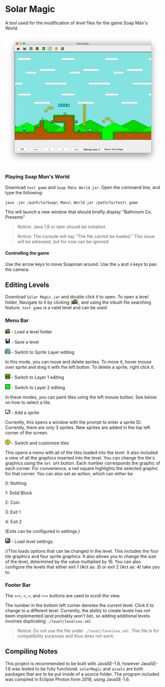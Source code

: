 # Solar Magic
  A tool used for the modification of level files for 
  the game Soap Man's World.
  
![editor.png](./preview/editor.png)
  
  
### Playing Soap Man's World
Download `test game` and `Soap Mans World.jar`. Open the command line, and type the following:

`java -jar /path/to/Soap\ Mans\ World.jar /path/to/test\ game`

This will launch a new window that should briefly display "Bathroom Co. Presents"

>Notice: Java 1.8 or later should be installed.

>Notice: The console will say "The file cannot be loaded." This issue will be adressed, but for now can be ignored.
#### Controlling the game

Use the arrow keys to move Soapman around.
Use the  `a` and `d` keys to pan the camera.

## Editing Levels
Download `Solar Magic.jar` and double click it to open. 
To open a level folder, Navigate to it by clicking (![rrrr.png](./preview/load.png)), and using the inbuilt file searching feature. `test game` is a valid level and can be used

### Menu Bar

![load.png](./preview/load.png) - Load a level folder

![save.png](./preview/save.png) - Save a level

![ls.png](./preview/ls.png) - Switch to Sprite Layer editing

In this mode, you can move and delete sprites. To move it, hover mouse over sprite and drag it with the left button. To delete a sprite, right click it.

![l1.png](./preview/l1.png) - Switch to Layer 1 editing

![l2.png](./preview/l2.png) - Switch to Layer 2 editing

In these modes, you can paint tiles using the left mouse button. See below on how to select a tile.

![sprite.png](./preview/sprite.png) - Add a sprite

Currently, this opens a window with the prompt to enter a sprite ID. Currently, there are only 3 sprites. New sprites are added in the top left corner of the screen.

![tiles.png](./preview/tiles.png) - Switch and customize tiles

This opens a menu with all of the tiles loaded into the level. It also included a view of all the graphics inserted into the level.
You can change the tile's graphics using the `Set GFX` button. Each number corresponds the graphic of each corner. 
For convenience, a red square highlights the selected graphic for that corner. You can also set an action, which can either be

0: Nothing

1: Solid Block

2: Coin

3: Exit 1

4: Exit 2 

(Exits can be configured in settings.)


![options.png](./preview/options.png) - Load level settings

//This loads options that can be changed in the level. This includes the four tile graphics and four sprite graphics.
It also allows you to change the size of the level, determined by the value multiplied by 16. You can also configure
the levels that either exit 1 (Act as: 3) or exit 2 (Act as: 4) take you to.

### Footer Bar

The `<<<`, `<`, `>`, and `>>>` buttons are used to scroll the view. 

The number in the bottom left corner denotes the current level. Click it to change to a different level. Currently, the ability
to create levels has not been implemented (and probably won't be), so adding additional levels involves duplicating `./level/levelxxx.sml`

>Notice: Do not use the file under `./level/levelxxx.sml`. This file is for compatibility purposes and thus does not work.

## Compiling Notes
This project is recommended to be built with JavaSE-1.8, however JavaSE-1.6 was tested to be fully functional. `solarMagic` and `assets` are
both packages that are to be put inside of a source folder. The program included was compiled in Eclipse Photon form 2018, using JavaSE-1.6.
